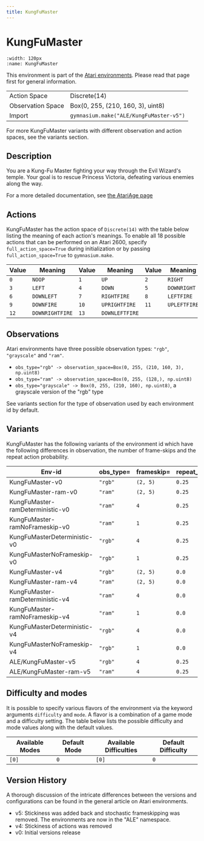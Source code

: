 ```yaml
---
title: KungFuMaster
---
```


# KungFuMaster

```{figure} ../_static/videos/environments/kung_fu_master.gif
:width: 120px
:name: KungFuMaster
```

This environment is part of the <a href='..'>Atari environments</a>. Please read that page first for general information.

|   |   |
|---|---|
| Action Space | Discrete(14) |
| Observation Space | Box(0, 255, (210, 160, 3), uint8) |
| Import | `gymnasium.make("ALE/KungFuMaster-v5")` |

For more KungFuMaster variants with different observation and action spaces, see the variants section.

## Description

You are a Kung-Fu Master fighting your way through the Evil Wizard's temple. Your goal is to rescue Princess Victoria, defeating various enemies along the way.

For a more detailed documentation, see [the AtariAge page](https://atariage.com/manual_html_page.php?SoftwareLabelID=268)

## Actions

KungFuMaster has the action space of `Discrete(14)` with the table below listing the meaning of each action's meanings.
To enable all 18 possible actions that can be performed on an Atari 2600, specify `full_action_space=True` during
initialization or by passing `full_action_space=True` to `gymnasium.make`.

| Value   | Meaning         | Value   | Meaning        | Value   | Meaning      |
|---------|-----------------|---------|----------------|---------|--------------|
| `0`     | `NOOP`          | `1`     | `UP`           | `2`     | `RIGHT`      |
| `3`     | `LEFT`          | `4`     | `DOWN`         | `5`     | `DOWNRIGHT`  |
| `6`     | `DOWNLEFT`      | `7`     | `RIGHTFIRE`    | `8`     | `LEFTFIRE`   |
| `9`     | `DOWNFIRE`      | `10`    | `UPRIGHTFIRE`  | `11`    | `UPLEFTFIRE` |
| `12`    | `DOWNRIGHTFIRE` | `13`    | `DOWNLEFTFIRE` |         |              |

## Observations

Atari environments have three possible observation types: `"rgb"`, `"grayscale"` and `"ram"`.

- `obs_type="rgb" -> observation_space=Box(0, 255, (210, 160, 3), np.uint8)`
- `obs_type="ram" -> observation_space=Box(0, 255, (128,), np.uint8)`
- `obs_type="grayscale" -> Box(0, 255, (210, 160), np.uint8)`, a grayscale version of the "rgb" type

See variants section for the type of observation used by each environment id by default.


## Variants

KungFuMaster has the following variants of the environment id which have the following differences in observation,
the number of frame-skips and the repeat action probability.

| Env-id                           | obs_type=   | frameskip=   | repeat_action_probability=   |
|----------------------------------|-------------|--------------|------------------------------|
| KungFuMaster-v0                  | `"rgb"`     | `(2, 5)`     | `0.25`                       |
| KungFuMaster-ram-v0              | `"ram"`     | `(2, 5)`     | `0.25`                       |
| KungFuMaster-ramDeterministic-v0 | `"ram"`     | `4`          | `0.25`                       |
| KungFuMaster-ramNoFrameskip-v0   | `"ram"`     | `1`          | `0.25`                       |
| KungFuMasterDeterministic-v0     | `"rgb"`     | `4`          | `0.25`                       |
| KungFuMasterNoFrameskip-v0       | `"rgb"`     | `1`          | `0.25`                       |
| KungFuMaster-v4                  | `"rgb"`     | `(2, 5)`     | `0.0`                        |
| KungFuMaster-ram-v4              | `"ram"`     | `(2, 5)`     | `0.0`                        |
| KungFuMaster-ramDeterministic-v4 | `"ram"`     | `4`          | `0.0`                        |
| KungFuMaster-ramNoFrameskip-v4   | `"ram"`     | `1`          | `0.0`                        |
| KungFuMasterDeterministic-v4     | `"rgb"`     | `4`          | `0.0`                        |
| KungFuMasterNoFrameskip-v4       | `"rgb"`     | `1`          | `0.0`                        |
| ALE/KungFuMaster-v5              | `"rgb"`     | `4`          | `0.25`                       |
| ALE/KungFuMaster-ram-v5          | `"ram"`     | `4`          | `0.25`                       |

## Difficulty and modes

It is possible to specify various flavors of the environment via the keyword arguments `difficulty` and `mode`.
A flavor is a combination of a game mode and a difficulty setting. The table below lists the possible difficulty and mode values
along with the default values.

| Available Modes   | Default Mode   | Available Difficulties   | Default Difficulty   |
|-------------------|----------------|--------------------------|----------------------|
| `[0]`             | `0`            | `[0]`                    | `0`                  |

## Version History

A thorough discussion of the intricate differences between the versions and configurations can be found in the general article on Atari environments.

* v5: Stickiness was added back and stochastic frameskipping was removed. The environments are now in the "ALE" namespace.
* v4: Stickiness of actions was removed
* v0: Initial versions release
